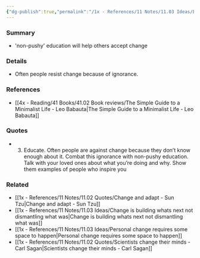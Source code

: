 ```yaml
---
{"dg-publish":true,"permalink":"/1x - References/11 Notes/11.03 Ideas/Educate to allow change/","title":"Educate to allow change","created":"2024-01-08T21:33:06.000+03:00","updated":"2024-02-14T20:18:33.097+03:00"}
---
```



### Summary
- 'non-pushy' education will help others accept change

### Details
- Often people resist change because of ignorance.

### References
- [[4x - Reading/41 Books/41.02 Book reviews/The Simple Guide to a Minimalist Life - Leo Babauta\|The Simple Guide to a Minimalist Life - Leo Babauta]]

### Quotes
- 3. Educate. Often people are against change because they don’t know enough about it. Combat this ignorance with non-pushy education. Talk with your loved ones about what you’re doing and why. Show them examples of people who inspire you


### Related
- [[1x - References/11 Notes/11.02 Quotes/Change and adapt - Sun Tzu\|Change and adapt - Sun Tzu]]
- [[1x - References/11 Notes/11.03 Ideas/Change is building whats next not dismantling what was\|Change is building whats next not dismantling what was]]
- [[1x - References/11 Notes/11.03 Ideas/Personal change requires some space to happen\|Personal change requires some space to happen]]
- [[1x - References/11 Notes/11.02 Quotes/Scientists change their minds - Carl Sagan\|Scientists change their minds - Carl Sagan]]